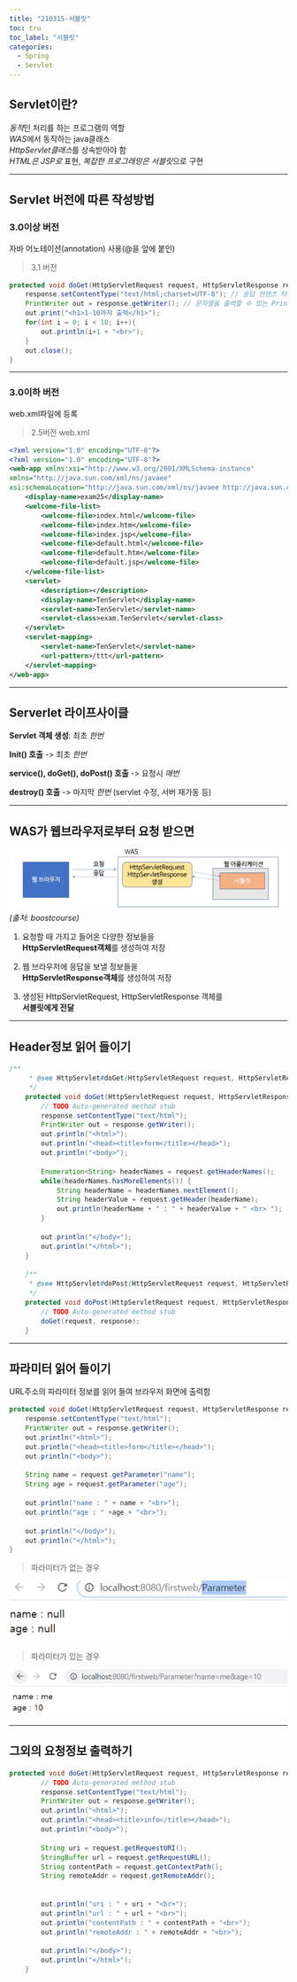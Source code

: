 ```yaml
---
title: "210315-서블릿"
toc: tru
toc_label: "서블릿"
categories:
  - Spring
  - Servlet
---
```


## Servlet이란?

*동적*인 처리를 하는 프로그램의 역할  
*WAS*에서 동작하는 java클래스  
*HttpServlet클래스*를 상속받아야 함  
*HTML은 JSP로* 표현, *복잡한 프로그래밍은 서블릿*으로 구현  
  
  
---
  
  
## Servlet 버전에 따른 작성방법

### **3.0이상** 버전  
자바 어노테이션(annotation) 사용(@을 앞에 붙인)  

> 3.1 버전  

```java
protected void doGet(HttpServletRequest request, HttpServletResponse response) throws ServletException, IOException {
	response.setContentType("text/html;charset=UTF-8"); // 응답 컨텐츠 타입 지정
	PrintWriter out = response.getWriter(); // 문자열을 출력할 수 있는 PrintWriter 구함
	out.print("<h1>1-10까지 출력</h1>");
	for(int i = 0; i < 10; i++){
		out.println(i+1 + "<br>");
	}
	out.close();
}
```  
   
  
---
  
          
### **3.0이하** 버전  
web.xml파일에 등록  

>2.5버전 web.xml  

```xml
<?xml version="1.0" encoding="UTF-8"?>
<?xml version="1.0" encoding="UTF-8"?>
<web-app xmlns:xsi="http://www.w3.org/2001/XMLSchema-instance" 
xmlns="http://java.sun.com/xml/ns/javaee" 
xsi:schemaLocation="http://java.sun.com/xml/ns/javaee http://java.sun.com/xml/ns/javaee/web-app_2_5.xsd" version="2.5">
    <display-name>exam25</display-name>
    <welcome-file-list>
        <welcome-file>index.html</welcome-file>
        <welcome-file>index.htm</welcome-file>
        <welcome-file>index.jsp</welcome-file>
        <welcome-file>default.html</welcome-file>
        <welcome-file>default.htm</welcome-file>
        <welcome-file>default.jsp</welcome-file>
    </welcome-file-list>
    <servlet>
        <description></description>
        <display-name>TenServlet</display-name>
        <servlet-name>TenServlet</servlet-name>
        <servlet-class>exam.TenServlet</servlet-class>
    </servlet>
    <servlet-mapping>
        <servlet-name>TenServlet</servlet-name>
        <url-pattern>/ttt</url-pattern>
    </servlet-mapping>
</web-app>
```  
  
  
---
  
  
## Serverlet 라이프사이클

**Servlet 객체 생성**: 최초 *한번*  

**Init() 호출** -> 최초 *한번*  

**service(), doGet(), doPost() 호출** -> 요청시 *매번*  

**destroy() 호출** -> 마지막 *한번* (servlet 수정, 서버 재가동 등)  
   
  
---
  
   
## WAS가 웹브라우저로부터 요청 받으면

![Was](/assets/images/210315was.png "Was")  
*(출처: boostcourse)*  

1. 요청할 때 가지고 들어온 다양한 정보들을  
**HttpServletRequest객체**를 생성하여 저장

2. 웹 브라우저에 응답을 보낼 정보들을  
**HttpServletResponse객체**를 생성하여 저장  

3. 생성된 HttpServletRequest, HttpServletResponse 객체를  
**서블릿에게 전달**

----------

## Header정보 읽어 들이기

```java
/**
	 * @see HttpServlet#doGet(HttpServletRequest request, HttpServletResponse response)
	 */
	protected void doGet(HttpServletRequest request, HttpServletResponse response) throws ServletException, IOException {
		// TODO Auto-generated method stub
		response.setContentType("text/html");
		PrintWriter out = response.getWriter();
		out.println("<html>");
		out.println("<head><title>form</title></head>");
		out.println("<body>");

		Enumeration<String> headerNames = request.getHeaderNames();
		while(headerNames.hasMoreElements()) {
			String headerName = headerNames.nextElement();
			String headerValue = request.getHeader(headerName);
			out.println(headerName + " : " + headerValue + " <br> ");
		}		
		
		out.println("</body>");
		out.println("</html>");
	}

	/**
	 * @see HttpServlet#doPost(HttpServletRequest request, HttpServletResponse response)
	 */
	protected void doPost(HttpServletRequest request, HttpServletResponse response) throws ServletException, IOException {
		// TODO Auto-generated method stub
		doGet(request, response);
	}	
```
  
---
  
## 파라미터 읽어 들이기
URL주소의 파라미터 정보를 읽어 들여 브라우저 화면에 출력함  
  
```java
protected void doGet(HttpServletRequest request, HttpServletResponse response) throws ServletException, IOException {
	response.setContentType("text/html");
	PrintWriter out = response.getWriter();
	out.println("<html>");
	out.println("<head><title>form</title></head>");
	out.println("<body>");
	
	String name = request.getParameter("name");
	String age = request.getParameter("age");
	
	out.println("name : " + name + "<br>");
	out.println("age : " +age + "<br>");
		
	out.println("</body>");
	out.println("</html>");
}
```  

>파라미터가 없는 경우
>
![Parax](/assets/images/210315parax.png "Parax")  

>파라미터가 있는 경우
>
![Parao](/assets/images/210315parao.png "Parao")  
  
---
  
## 그외의 요청정보 출력하기

```java
protected void doGet(HttpServletRequest request, HttpServletResponse response) throws ServletException, IOException {
		// TODO Auto-generated method stub
		response.setContentType("text/html");
		PrintWriter out = response.getWriter();
		out.println("<html>");
		out.println("<head><title>info</title></head>");
		out.println("<body>");

		String uri = request.getRequestURI();
		StringBuffer url = request.getRequestURL();
		String contentPath = request.getContextPath();
		String remoteAddr = request.getRemoteAddr();
		
		
		out.println("uri : " + uri + "<br>");
		out.println("url : " + url + "<br>");
		out.println("contentPath : " + contentPath + "<br>");
		out.println("remoteAddr : " + remoteAddr + "<br>");
		
		out.println("</body>");
		out.println("</html>");
	}
```
